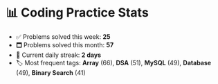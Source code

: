 # 📊 Coding Practice Stats

- ✅ Problems solved this week: **25**
- 🗖️ Problems solved this month: **57**
- 📌 Current daily streak: **2 days**
- 🏷️ Most frequent tags: **Array** (66), **DSA** (51), **MySQL** (49), **Database** (49), **Binary Search** (41)
